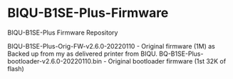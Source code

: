 # BIQU-B1SE-Plus-Firmware
BIQU-B1SE-Plus Firmware Repository

BIQU-B1SE-Plus-Orig-FW-v2.6.0-20220110 - Original firmware (1M) as Backed up from my as delivered printer from BIQU.
BQ-B1SE-Plus-bootloader-v2.6.0-20220110.bin - Original bootloader firmware (1st 32K of flash)
